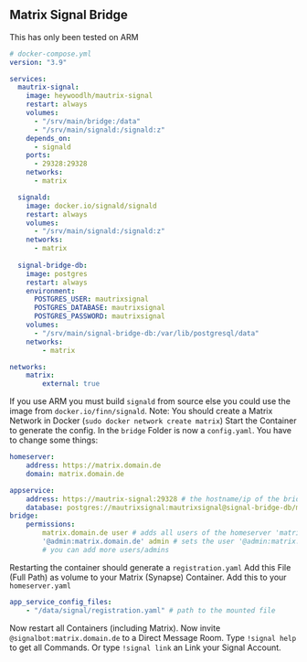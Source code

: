 ## Matrix Signal Bridge
This has only been tested on ARM
```yaml
# docker-compose.yml
version: "3.9"

services:
  mautrix-signal:
    image: heywoodlh/mautrix-signal
    restart: always
    volumes:
      - "/srv/main/bridge:/data"
      - "/srv/main/signald:/signald:z"
    depends_on:
      - signald
    ports:
      - 29328:29328
    networks:
      - matrix

  signald:
    image: docker.io/signald/signald
    restart: always
    volumes: 
      - "/srv/main/signald:/signald:z"
    networks:
      - matrix
  
  signal-bridge-db:
    image: postgres
    restart: always
    environment:
      POSTGRES_USER: mautrixsignal
      POSTGRES_DATABASE: mautrixsignal
      POSTGRES_PASSWORD: mautrixsignal
    volumes:
      - "/srv/main/signal-bridge-db:/var/lib/postgresql/data"
    networks:
        - matrix

networks:
    matrix:
        external: true

```
If you use ARM you must build `signald` from source else you could use the image from `docker.io/finn/signald`.
Note: You should create a Matrix Network in Docker (`sudo docker network create matrix`)
Start the Container to generate the config.
In the `bridge` Folder is now a `config.yaml`.
You have to change some things:
```yaml
homeserver:
    address: https://matrix.domain.de
    domain: matrix.domain.de

appservice:
    address: https://mautrix-signal:29328 # the hostname/ip of the bridge container
    database: postgres://mautrixsignal:mautrixsignal@signal-bridge-db/mautrixsignal
bridge:
    permissions:
        matrix.domain.de user # adds all users of the homeserver 'matrix.domain.de'
        '@admin:matrix.domain.de' admin # sets the user '@admin:matrix.domain.de' as admin
        # you can add more users/admins
```
Restarting the container should generate a `registration.yaml`
Add this File (Full Path) as volume to your Matrix (Synapse) Container.
Add this to your `homeserver.yaml`
```yaml
app_service_config_files:
    - "/data/signal/registration.yaml" # path to the mounted file
```
Now restart all Containers (including Matrix).
Now invite `@signalbot:matrix.domain.de` to a Direct Message Room.
Type `!signal help` to get all Commands.
Or type `!signal link` an Link your Signal Account.
